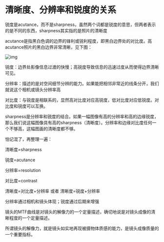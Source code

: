 # 清晰度、分辨率和锐度的关系



锐度是acutance，而不是sharpness，虽然两个词都是锐度的意思，但两者表示的是不同的东西，sharpness其实指的是照片的清晰度

acutance是指黑白色调的边界的锋利或锐利程度，即黑白边界处的对比度。高acutance照片的黑白边界非常清晰，见下图：

![img](https://img-blog.csdn.net/20171213133112218)

锐度：边界处影像信息过渡的快慢；高锐度导致信息的迅速过度从而使得边界清晰可见。

分辨率：描述的是对空间细节分辨的能力。如果能把相邻非常近的线条分开，我们就说这个相机或镜头分辨率高

对比度：与锐度是相联系的，显然高对比度对应高锐度，低对比度对应低锐度。对比度和锐度可以互换。

sharpness是分辨率和锐度的结合。如果一幅图像有高的分辨率和高的边缘锐度，那么我们说这幅图像具有高的sharpness（清晰度）。分辨率和边缘对比度任何一个不够高，这幅图画的清晰度都不够。

怕记混了，再整理一遍：

清晰度=sharpness

锐度=acutance

分辨率=resolution

对比度=contrast

清晰度=对比度+分辨率  或者   清晰度=锐度+分辨率

分辨率通过相机和镜头体现；锐度通过后期来增强





镜头的MTF曲线是对镜头的解像力的一个定量描述，确切地说是对镜头成像的清晰程度的一个定量描述。

所谓镜头的解像力，就是镜头如实地再现被摄物体质感的能力，是镜头成像质量的一个重要指标。